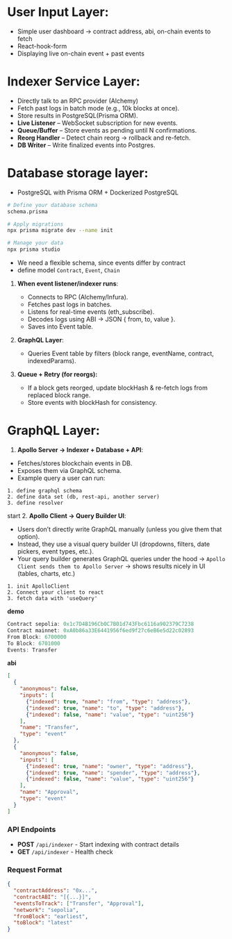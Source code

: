 # **User Input Layer**:

- Simple user dashboard -> contract address, abi, on-chain events to fetch
- React-hook-form
- Displaying live on-chain event + past events


# **Indexer Service Layer**:

- Directly talk to an RPC provider (Alchemy)
- Fetch past logs in batch mode (e.g., 10k blocks at once).
- Store results in PostgreSQL(Prisma ORM).
- **Live Listener** – WebSocket subscription for new events.
- **Queue/Buffer** – Store events as pending until N confirmations.
- **Reorg Handler** – Detect chain reorg → rollback and re-fetch.
- **DB Writer** – Write finalized events into Postgres.


# **Database storage layer**:

- PostgreSQL with Prisma ORM + Dockerized PostgreSQL
```bash
# Define your database schema
schema.prisma

# Apply migrations
npx prisma migrate dev --name init

# Manage your data
npx prisma studio
```


- We need a flexible schema, since events differ by contract
- define model `Contract`, `Event`, `Chain`

1. **When event listener/indexer runs**:
    - Connects to RPC (Alchemy/Infura).
    - Fetches past logs in batches.
    - Listens for real-time events (eth_subscribe).
    - Decodes logs using ABI → JSON { from, to, value }.
    - Saves into Event table.

2. **GraphQL Layer**:
    - Queries Event table by filters (block range, eventName, contract, indexedParams).

3. **Queue + Retry (for reorgs):**
    - If a block gets reorged, update blockHash & re-fetch logs from replaced block range.
    - Store events with blockHash for consistency.  


# **GraphQL Layer**:

1. **Apollo Server -> Indexer + Database + API**:
- Fetches/stores blockchain events in DB.
- Exposes them via GraphQL schema.
- Example query a user can run:
```
1. define graphql schema
2. define data set (db, rest-api, another server)
3. define resolver
```

start
2. **Apollo Client -> Query Builder UI**:
- Users don’t directly write GraphQL manually (unless you give them that option).
- Instead, they use a visual query builder UI (dropdowns, filters, date pickers, event types, etc.).
- Your query builder generates GraphQL queries under the hood → `Apollo Client sends them to Apollo Server` → shows results nicely in UI (tables, charts, etc.)
```
1. init ApolloClient
2. Connect your client to react
3. fetch data with 'useQuery'
```






**demo**
```js
Contract sepolia: 0x1c7D4B196Cb0C7B01d743Fbc6116a902379C7238
Contract mainnet: 0xA0b86a33E6441956f6ed9f27c6eB6e5d22c02893
From Block: 6700000  
To Block: 6701000
Events: Transfer
```

**abi**
```json
[
  {
    "anonymous": false,
    "inputs": [
      {"indexed": true, "name": "from", "type": "address"},
      {"indexed": true, "name": "to", "type": "address"},
      {"indexed": false, "name": "value", "type": "uint256"} 
    ],
    "name": "Transfer",
    "type": "event"
  },
  {
    "anonymous": false,
    "inputs": [
      {"indexed": true, "name": "owner", "type": "address"},
      {"indexed": true, "name": "spender", "type": "address"},
      {"indexed": false, "name": "value", "type": "uint256"}
    ],
    "name": "Approval",
    "type": "event"
  }
]
```


### API Endpoints

- **POST** `/api/indexer` - Start indexing with contract details
- **GET** `/api/indexer` - Health check

### Request Format

```json
{
  "contractAddress": "0x...",
  "contractABI": "[{...}]",
  "eventsToTrack": ["Transfer", "Approval"],
  "network": "sepolia",
  "fromBlock": "earliest",
  "toBlock": "latest"
}
